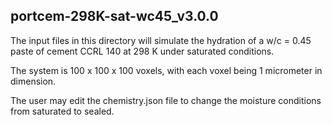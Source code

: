 ## portcem-298K-sat-wc45_v3.0.0

The input files in this directory will simulate the hydration of a w/c = 0.45 paste
of cement CCRL 140 at 298 K under saturated conditions.

The system is 100 x 100 x 100 voxels, with each voxel being 1 micrometer in
dimension.

The user may edit the chemistry.json file to change the moisture conditions from saturated
to sealed.
